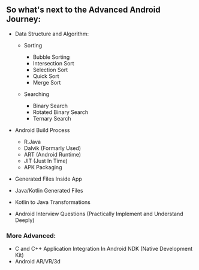 ## So what's next to the Advanced Android Journey:
* Data Structure and Algorithm:
    - Sorting
        - Bubble Sorting
        - Intersection Sort
        - Selection Sort
        - Quick Sort
        - Merge Sort

    - Searching
        - Binary Search
        - Rotated Binary Search
        - Ternary Search


* Android Build Process
    - R.Java
    - Dalvik (Formarly Used)
    - ART (Android Runtime)
    - JIT (Just In Time)
    - APK Packaging

* Generated Files Inside App
* Java/Kotlin Generated Files
* Kotlin to Java Transformations

* Android Interview Questions (Practically Implement and Understand Deeply)

### More Advanced:
- C and C++ Application Integration In Android NDK (Native Development Kit)
- Android AR/VR/3d